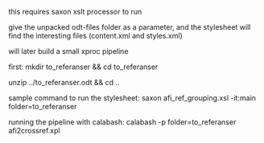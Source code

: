 this requires saxon xslt processor to run

give the unpacked odt-files folder as a parameter, and the stylesheet will find the interesting files (content.xml and styles.xml)

will later build a small xproc pipeline

first:
mkdir to_referanser && cd to_referanser

unzip ../to_referanser.odt && cd ..

sample command to run the stylesheet:
saxon afi_ref_grouping.xsl -it:main folder=to_referanser

running the pipeline with calabash:
calabash -p folder=to_referanser afi2crossref.xpl
